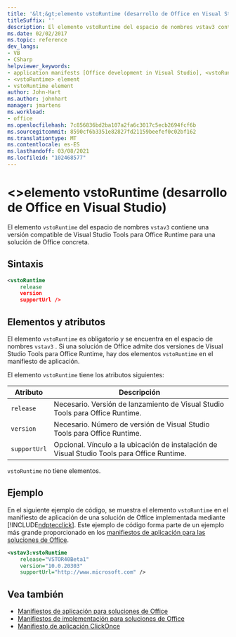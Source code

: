 ```yaml
---
title: '&lt;&gt;elemento vstoRuntime (desarrollo de Office en Visual Studio)'
titleSuffix: ''
description: El elemento vstoRuntime del espacio de nombres vstav3 contiene una versión compatible de la Visual Studio Tools para Office Runtime para una solución de Office específica.
ms.date: 02/02/2017
ms.topic: reference
dev_langs:
- VB
- CSharp
helpviewer_keywords:
- application manifests [Office development in Visual Studio], <vstoRuntime> element
- <vstoRuntime> element
- vstoRuntime element
author: John-Hart
ms.author: johnhart
manager: jmartens
ms.workload:
- office
ms.openlocfilehash: 7c856836bd2ba107a2fa6c3017c5ecb2694fcf6b
ms.sourcegitcommit: 8590cf6b3351e82827fd21159beefef0c02bf162
ms.translationtype: MT
ms.contentlocale: es-ES
ms.lasthandoff: 03/08/2021
ms.locfileid: "102468577"
---
```

# <a name="ltvstoruntimegt-element-office-development-in-visual-studio"></a>&lt;&gt;elemento vstoRuntime (desarrollo de Office en Visual Studio)
  El elemento `vstoRuntime` del espacio de nombres `vstav3` contiene una versión compatible de Visual Studio Tools para Office Runtime para una solución de Office concreta.

## <a name="syntax"></a>Sintaxis

```xml
<vstoRuntime
    release
    version
    supportUrl />
```

## <a name="elements-and-attributes"></a>Elementos y atributos
 El elemento `vstoRuntime` es obligatorio y se encuentra en el espacio de nombres `vstav3` . Si una solución de Office admite dos versiones de Visual Studio Tools para Office Runtime, hay dos elementos `vstoRuntime` en el manifiesto de aplicación.

 El elemento `vstoRuntime` tiene los atributos siguientes:

|Atributo|Descripción|
|---------------|-----------------|
|`release`|Necesario. Versión de lanzamiento de Visual Studio Tools para Office Runtime.|
|`version`|Necesario. Número de versión de Visual Studio Tools para Office Runtime.|
|`supportUrl`|Opcional. Vínculo a la ubicación de instalación de Visual Studio Tools para Office Runtime.|

 `vstoRuntime` no tiene elementos.

## <a name="example"></a>Ejemplo
 En el siguiente ejemplo de código, se muestra el elemento `vstoRuntime` en el manifiesto de aplicación de una solución de Office implementada mediante [!INCLUDE[ndptecclick](../vsto/includes/ndptecclick-md.md)]. Este ejemplo de código forma parte de un ejemplo más grande proporcionado en los [manifiestos de aplicación para las soluciones de Office](../vsto/application-manifests-for-office-solutions.md).

```xml
<vstav3:vstoRuntime
    release="VSTOR40Beta1"
    version="10.0.20303"
    supportUrl="http://www.microsoft.com" />
```

## <a name="see-also"></a>Vea también

- [Manifiestos de aplicación para soluciones de Office](../vsto/application-manifests-for-office-solutions.md)
- [Manifiestos de implementación para soluciones de Office](../vsto/deployment-manifests-for-office-solutions.md)
- [Manifiesto de aplicación ClickOnce](../deployment/clickonce-application-manifest.md)
